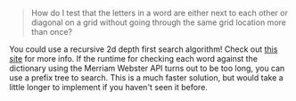 
> How do I test that the letters in a word are either next to each other or diagonal on a grid without going through the same grid location more than once?

You could use a recursive 2d depth first search algorithm! Check out [this site](https://www.hackerearth.com/practice/algorithms/graphs/depth-first-search/tutorial/) for more info. If the runtime for checking each word against the dictionary using the Merriam Webster API turns out to be too long, you can use a prefix tree to search. This is a much faster solution, but would take a little longer to implement if you haven't seen it before. 

